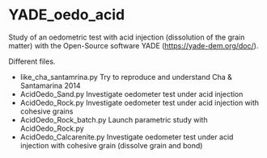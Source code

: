 # YADE_oedo_acid
Study of an oedometric test with acid injection (dissolution of the grain matter) with the Open-Source software YADE (https://yade-dem.org/doc/).

Different files.

- like_cha_santamrina.py
    Try to reproduce and understand Cha & Santamarina 2014
- AcidOedo_Sand.py
    Investigate oedometer test under acid injection
- AcidOedo_Rock.py
    Investigate oedometer test under acid injection with cohesive grains
- AcidOedo_Rock_batch.py
    Launch parametric study with AcidOedo_Rock.py
- AcidOedo_Calcarenite.py
    Investigate oedometer test under acid injection with cohesive grain (dissolve grain and bond)

